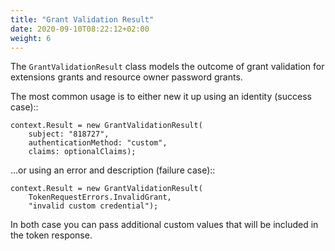 ```yaml
---
title: "Grant Validation Result"
date: 2020-09-10T08:22:12+02:00
weight: 6
---
```


The ``GrantValidationResult`` class models the outcome of grant validation for extensions grants and resource owner password grants.

The most common usage is to either new it up using an identity (success case)::

    context.Result = new GrantValidationResult(
        subject: "818727", 
        authenticationMethod: "custom", 
        claims: optionalClaims);

...or using an error and description (failure case)::

    context.Result = new GrantValidationResult(
        TokenRequestErrors.InvalidGrant, 
        "invalid custom credential");

In both case you can pass additional custom values that will be included in the token response.